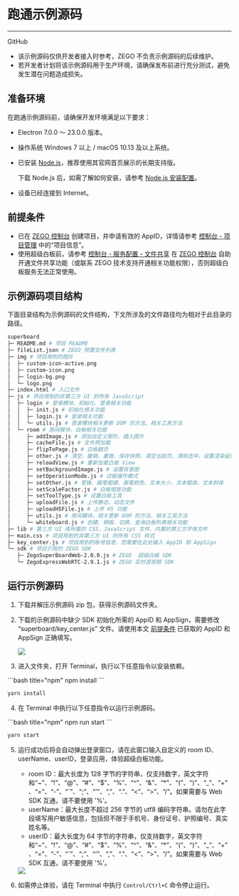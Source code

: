 # 跑通示例源码

---



<Card title="示例源码" href="https://github.com/zegoim/zego-superboard-electron-sample" target="_blank">
GitHub
</Card>

<Warning title="注意">

- 该示例源码仅供开发者接入时参考，ZEGO 不负责示例源码的后续维护。
- 若开发者计划将该示例源码用于生产环境，请确保发布前进行充分测试，避免发生潜在问题造成损失。
</Warning>

## 准备环境
在跑通示例源码前，请确保开发环境满足以下要求：

- Electron 7.0.0 ～ 23.0.0 版本。
- 操作系统 Windows 7 以上 / macOS 10.13 及以上系统。
- 已安装 <a href="https://nodejs.org/en" target="_blank" rel="noopener noreferrer">Node.js</a>，推荐使用其官网首页展示的长期支持版。
    <Note title="说明">

    下载 Node.js 后，如需了解如何安装，请参考 <a href="https://www.runoob.com/nodejs/nodejs-install-setup.html" target="_blank" rel="noopener noreferrer">Node.js 安装配置</a>。
    </Note>
- 设备已经连接到 Internet。

## 前提条件

- 已在 [ZEGO 控制台](https://console.zego.im) 创建项目，并申请有效的 AppID，详情请参考 [控制台 - 项目管理](https://doc-zh.zego.im/article/12107) 中的“项目信息”。
- 使用超级白板前，请参考 [控制台 - 服务配置 - 文件共享](https://doc-zh.zego.im/article/14338) 在 [ZEGO 控制台](https://console.zego.im) 自助开通文件共享功能（或联系 ZEGO 技术支持开通相关功能权限），否则超级白板服务无法正常使用。

## 示例源码项目结构

下面目录结构为示例源码的文件结构，下文所涉及的文件路径均为相对于此目录的路径。

```bash
superboard
├─ README.md # 项目 README
├─ fileList.json # ZEGO 预置文件列表
├─ img # 项目用到的图片
│  ├─ custom-icon-active.png
│  ├─ custom-icon.png
│  ├─ login-bg.png
│  └─ logo.png
├─ index.html # 入口文件
├─ js # 项目用到的非第三方 UI 的所有 JavaScript
│  ├─ login # 登录模块，初始化、登录相关功能
│  │  ├─ init.js # 初始化相关功能
│  │  ├─ login.js # 登录相关功能
│  │  └─ utils.js # 登录模块相关更新 DOM 的方法、相关工具方法
│  └─ room # 房间模块，白板相关功能
│     ├─ addImage.js # 添加自定义图形、插入图片
│     ├─ cacheFile.js # 文件预加载
│     ├─ flipToPage.js # 白板翻页
│     ├─ other.js # 清空、撤销、重做、保存快照、清空当前页、清除选中、设置渲染延时
│     ├─ reloadView.js # 重新加载白板 View
│     ├─ setBackgroundImage.js # 设置背景图
│     ├─ setOperationMode.js # 白板操作模式
│     ├─ setOther.js # 笔锋、画笔粗细、画笔颜色、文本大小、文本粗体、文本斜体
│     ├─ setScaleFactor.js # 白板缩放功能
│     ├─ setToolType.js # 设置白板工具
│     ├─ uploadFile.js # 上传静态、动态文件
│     ├─ uploadH5File.js # 上传 H5 功能
│     ├─ utils.js # 房间模块，相关更新 DOM 的方法、相关工具方法
│     └─ whiteboard.js # 创建、销毁、切换、查询白板列表相关功能
├─ lib # 第三方 UI 库所需的 CSS、JavaScript 文件、内置的第三方字体文件
├─ main.css # 项目用到的非第三方 UI 的所有 CSS 样式
├─ key_center.js # 项目用到的账号信息，您需要在此处输入 AppID 和 AppSign
└─ sdk # 项目引用的 ZEGO SDK
   ├─ ZegoSuperBoardWeb-2.0.0.js # ZEGO  超级白板 SDK
   └─ ZegoExpressWebRTC-2.9.1.js # ZEGO 实时音视频 SDK
```

## 运行示例源码

1. 下载并解压示例源码 zip 包，获得示例源码文件夹。

2. 下载的示例源码中缺少 SDK 初始化所需的 AppID 和 AppSign，需要修改 “superboard/key_center.js” 文件。请使用本文 [前提条件](#前提条件) 已获取的 AppID 和 AppSign 正确填写。

    <Frame width="512" height="auto" caption=""><img src="https://doc-media.zego.im/sdk-doc/Pics/superboard/electron/Info_required.jpeg" /></Frame>

3. 进入文件夹，打开 Terminal，执行以下任意指令以安装依赖。

<CodeGroup>
```bash title="npm"
npm install
```

```bash title="yarn"
yarn install
```
</CodeGroup>

4.  在 Terminal 中执行以下任意指令以运行示例源码。

<CodeGroup>
```bash title="npm"
npm run start
```

```bash title="yarn"
yarn start
```
</CodeGroup>

5. 运行成功后将会自动弹出登录窗口，请在此窗口输入自定义的 room ID、userName、userID，登录应用，体验超级白板功能。

    <Warning title="注意">

    - room ID：最大长度为 128 字节的字符串，仅支持数字，英文字符和“~”、“!”、“@”、“#”、“$”、“%”、“^”、“&”、“*”、“(”、“)”、“_”、“+”、“=”、“-”、“`”、“;”、“’”、“,”、“.”、“\<”、“>”、“/”。如果需要与 Web SDK 互通，请不要使用 '%'。
    - userName：最大长度不超过 256 字节的 utf8 编码字符串。请勿在此字段填写用户敏感信息，包括但不限于手机号、身份证号、护照编号、真实姓名等。
    - userID：最大长度为 64 字节的字符串，仅支持数字，英文字符和“~”、“!”、“@”、“#”、“$”、“%”、“^”、“&”、“*”、“(”、“)”、“_”、“+”、“=”、“-”、“`”、“;”、“’”、“,”、“.”、“\<”、“>”、“/”。如果需要与 Web SDK 互通，请不要使用 '%'。
    </Warning>

    <Frame width="512" height="auto" caption=""><img src="https://doc-media.zego.im/sdk-doc/Pics/superboard/electron/login.jpeg" /></Frame>

6. 如需停止体验，请在 Terminal 中执行 `Control/Ctrl+C` 命令停止运行。
